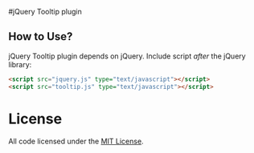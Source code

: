 #jQuery Tooltip plugin 

## How to Use?

jQuery Tooltip plugin depends on jQuery. Include script *after* the jQuery library:

```html
<script src="jquery.js" type="text/javascript"></script>
<script src="tooltip.js" type="text/javascript"></script>
```
# License

All code licensed under the [MIT License](http://www.opensource.org/licenses/mit-license.php).
